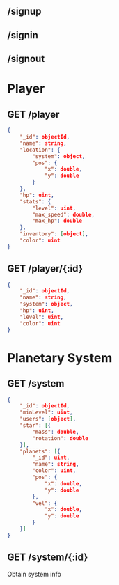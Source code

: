 ## /signup
## /signin
## /signout

# Player

## GET /player
```json
{
    "_id": objectId,
    "name": string,
    "location": {
        "system": object,
        "pos": {
            "x": double,
            "y": double
        }
    },
    "hp": uint,
    "stats": {
        "level": uint,
        "max_speed": double,
        "max_hp": double
    },
    "inventory": [object],
    "color": uint
}
```

## GET /player/{:id}
```json
{
    "_id": objectId,
    "name": string,
    "system": object,
    "hp": uint,
    "level": uint,
    "color": uint
}
```

# Planetary System

## GET /system
```json
{
    "_id": objectId,
    "minLevel": uint,
    "users": [object],
    "star": [{
        "mass": double,
        "rotation": double
    }],
    "planets": [{
        "_id": uint,
        "name": string,
        "color": uint,
        "pos": {
            "x": double,
            "y": double
        },
        "vel": {
            "x": double,
            "y": double
        }
    }]
}
```

## GET /system/{:id}
Obtain system info